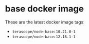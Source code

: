 # base docker image

These are the latest docker image tags:

- `terascope/node-base:10.21.0-1`
- `terascope/node-base:12.18.1-1`
